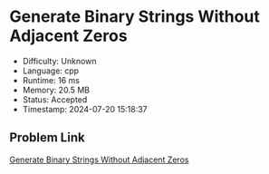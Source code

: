 # Generate Binary Strings Without Adjacent Zeros

- Difficulty: Unknown
- Language: cpp
- Runtime: 16 ms
- Memory: 20.5 MB
- Status: Accepted
- Timestamp: 2024-07-20 15:18:37

## Problem Link
[Generate Binary Strings Without Adjacent Zeros](https://leetcode.com/problems/generate-binary-strings-without-adjacent-zeros)

